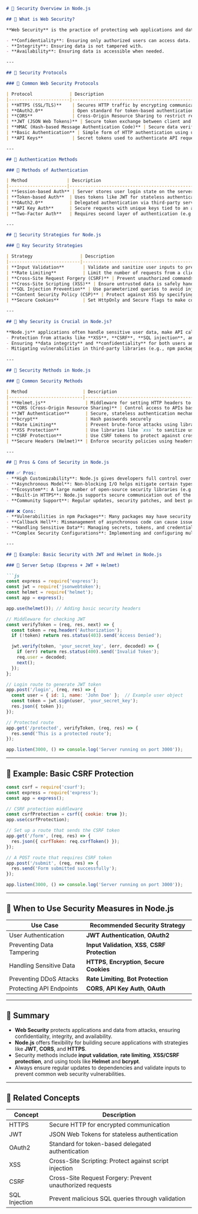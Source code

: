 
```markdown
# 🔐 Security Overview in Node.js

## 🔹 What is Web Security?

**Web Security** is the practice of protecting web applications and data from unauthorized access, attacks, and misuse. It involves protocols, strategies, and methods to ensure the confidentiality, integrity, and availability of information.

- **Confidentiality**: Ensuring only authorized users can access data.
- **Integrity**: Ensuring data is not tampered with.
- **Availability**: Ensuring data is accessible when needed.

---

## 🔹 Security Protocols

### 🔑 Common Web Security Protocols

| Protocol              | Description                                      |
|-----------------------|--------------------------------------------------|
| **HTTPS (SSL/TLS)**    | Secures HTTP traffic by encrypting communication|
| **OAuth2.0**           | Open standard for token-based authentication    |
| **CORS**               | Cross-Origin Resource Sharing to restrict resource access|
| **JWT (JSON Web Tokens)** | Secure token exchange between client and server |
| **HMAC (Hash-based Message Authentication Code)** | Secure data verification through hashing and secret keys |
| **Basic Authentication** | Simple form of HTTP authentication using username and password |
| **API Keys**           | Secret tokens used to authenticate API requests|

---

## 🔹 Authentication Methods

### 🔑 Methods of Authentication

| Method               | Description                                       |
|----------------------|---------------------------------------------------|
| **Session-based Auth** | Server stores user login state on the server-side |
| **Token-based Auth**  | Uses tokens like JWT for stateless authentication|
| **OAuth2.0**          | Delegated authentication via third-party service |
| **API Key Auth**      | Secure requests with unique keys tied to an app  |
| **Two-Factor Auth**   | Requires second layer of authentication (e.g., SMS code, app code) |

---

## 🔹 Security Strategies for Node.js

### 🔑 Key Security Strategies

| Strategy                  | Description                                  |
|---------------------------|----------------------------------------------|
| **Input Validation**       | Validate and sanitize user inputs to prevent XSS, SQL Injection, etc. |
| **Rate Limiting**          | Limit the number of requests from a client to avoid DDoS attacks |
| **Cross-Site Request Forgery (CSRF)** | Prevent unauthorized commands being sent from authenticated users |
| **Cross-Site Scripting (XSS)** | Ensure untrusted data is safely handled to prevent code injection |
| **SQL Injection Prevention** | Use parameterized queries to avoid injecting malicious SQL commands |
| **Content Security Policy (CSP)** | Protect against XSS by specifying allowed sources of content |
| **Secure Cookies**         | Set HttpOnly and Secure flags to make cookies inaccessible from JavaScript |

---

## 🔹 Why Security is Crucial in Node.js?

**Node.js** applications often handle sensitive user data, make API calls, and interact with databases. Security is essential to ensure:
- Protection from attacks like **XSS**, **CSRF**, **SQL injection**, and **DDoS**.
- Ensuring **data integrity** and **confidentiality** for both users and systems.
- Mitigating vulnerabilities in third-party libraries (e.g., npm packages).
  
---

## 🔹 Security Methods in Node.js

### 🔑 Common Security Methods

| Method                     | Description                                       |
|----------------------------|---------------------------------------------------|
| **Helmet.js**               | Middleware for setting HTTP headers to secure apps |
| **CORS (Cross-Origin Resource Sharing)** | Control access to APIs based on origin             |
| **JWT Authentication**      | Secure, stateless authentication mechanism        |
| **bcrypt**                  | Hash passwords securely                          |
| **Rate Limiting**           | Prevent brute-force attacks using libraries like `express-rate-limit` |
| **XSS Protection**          | Use libraries like `xss` to sanitize user input   |
| **CSRF Protection**         | Use CSRF tokens to protect against cross-site requests |
| **Secure Headers (Helmet)** | Enforce security policies using headers like `Strict-Transport-Security`, `X-Content-Type-Options` |

---

## 🔹 Pros & Cons of Security in Node.js

### ✅ Pros:
- **High Customizability**: Node.js gives developers full control over security layers.
- **Asynchronous Model**: Non-blocking I/O helps mitigate certain types of denial-of-service attacks.
- **Ecosystem**: A large number of open-source security libraries (e.g., `helmet`, `passport`).
- **Built-in HTTPS**: Node.js supports secure communication out of the box.
- **Community Support**: Regular updates, security patches, and best practices.

### ❌ Cons:
- **Vulnerabilities in npm Packages**: Many packages may have security flaws, making dependency management crucial.
- **Callback Hell**: Mismanagement of asynchronous code can cause issues like race conditions.
- **Handling Sensitive Data**: Managing secrets, tokens, and credentials properly is a challenge.
- **Complex Security Configurations**: Implementing and configuring multiple layers of security can be complex.

---

## 🔹 Example: Basic Security with JWT and Helmet in Node.js

### 🧠 Server Setup (Express + JWT + Helmet)

```js
const express = require('express');
const jwt = require('jsonwebtoken');
const helmet = require('helmet');
const app = express();

app.use(helmet()); // Adding basic security headers

// Middleware for checking JWT
const verifyToken = (req, res, next) => {
  const token = req.header('Authorization');
  if (!token) return res.status(403).send('Access Denied');

  jwt.verify(token, 'your_secret_key', (err, decoded) => {
    if (err) return res.status(400).send('Invalid Token');
    req.user = decoded;
    next();
  });
};

// Login route to generate JWT token
app.post('/login', (req, res) => {
  const user = { id: 1, name: 'John Doe' };  // Example user object
  const token = jwt.sign(user, 'your_secret_key');
  res.json({ token });
});

// Protected route
app.get('/protected', verifyToken, (req, res) => {
  res.send('This is a protected route');
});

app.listen(3000, () => console.log('Server running on port 3000'));
```

---

## 🔹 Example: Basic CSRF Protection

```js
const csrf = require('csurf');
const express = require('express');
const app = express();

// CSRF protection middleware
const csrfProtection = csrf({ cookie: true });
app.use(csrfProtection);

// Set up a route that sends the CSRF token
app.get('/form', (req, res) => {
  res.json({ csrfToken: req.csrfToken() });
});

// A POST route that requires CSRF token
app.post('/submit', (req, res) => {
  res.send('Form submitted successfully');
});

app.listen(3000, () => console.log('Server running on port 3000'));
```

---

## 🔹 When to Use Security Measures in Node.js

| Use Case                      | Recommended Security Strategy                  |
|-------------------------------|------------------------------------------------|
| User Authentication            | **JWT Authentication**, **OAuth2**             |
| Preventing Data Tampering      | **Input Validation**, **XSS**, **CSRF Protection** |
| Handling Sensitive Data        | **HTTPS**, **Encryption**, **Secure Cookies**  |
| Preventing DDoS Attacks        | **Rate Limiting**, **Bot Protection**          |
| Protecting API Endpoints       | **CORS**, **API Key Auth**, **OAuth**          |

---

## 🔹 Summary

- **Web Security** protects applications and data from attacks, ensuring confidentiality, integrity, and availability.
- **Node.js** offers flexibility for building secure applications with strategies like **JWT**, **CORS**, and **HTTPS**.
- Security methods include **input validation**, **rate limiting**, **XSS/CSRF protection**, and using tools like **Helmet** and **bcrypt**.
- Always ensure regular updates to dependencies and validate inputs to prevent common web security vulnerabilities.

---

## 🔁 Related Concepts

| Concept        | Description                                  |
|----------------|----------------------------------------------|
| HTTPS          | Secure HTTP for encrypted communication      |
| JWT            | JSON Web Tokens for stateless authentication |
| OAuth2         | Standard for token-based delegated authentication |
| XSS            | Cross-Site Scripting: Protect against script injection |
| CSRF           | Cross-Site Request Forgery: Prevent unauthorized requests |
| SQL Injection  | Prevent malicious SQL queries through validation |

```

